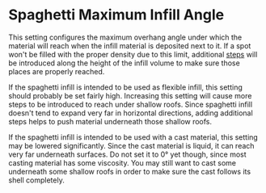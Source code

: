 Spaghetti Maximum Infill Angle
====
This setting configures the maximum overhang angle under which the material will reach when the infill material is deposited next to it. If a spot won't be filled with the proper density due to this limit, additional [steps](spaghetti_infill_stepped.md) will be introduced along the height of the infill volume to make sure those places are properly reached.

If the spaghetti infill is intended to be used as flexible infill, this setting should probably be set fairly high. Increasing this setting will cause more steps to be introduced to reach under shallow roofs. Since spaghetti infill doesn't tend to expand very far in horizontal directions, adding additional steps helps to push material underneath those shallow roofs.

If the spaghetti infill is intended to be used with a cast material, this setting may be lowered significantly. Since the cast material is liquid, it can reach very far underneath surfaces. Do not set it to 0° yet though, since most casting material has some viscosity. You may still want to cast some underneath some shallow roofs in order to make sure the cast follows its shell completely. 